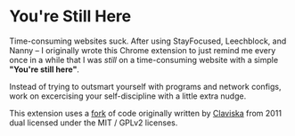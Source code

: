 You're Still Here
=================

Time-consuming websites suck. After using StayFocused, Leechblock, and Nanny – I originally wrote this Chrome extension to just remind me every once in a while that I was *still* on a time-consuming website with a simple **"You're still here"**.

Instead of trying to outsmart yourself with programs and network configs, work on excercising your self-discipline with a little extra nudge.

This extension uses a [fork](https://github.com/ChristianBundy/jquery-notification) of code originally written by [Claviska](https://github.com/claviska) from 2011 dual licensed under the MIT / GPLv2 licenses.
